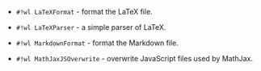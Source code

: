 <!-- LaTeXFormat.wl -->

* `#!wl LaTeXFormat` - format the LaTeX file.


<!-- LaTeXParser.wl -->

* `#!wl LaTeXParser` - a simple parser of LaTeX.


<!-- MarkdownFormat.wl -->

* `#!wl MarkdownFormat` - format the Markdown file.


<!-- MathJaxJSOverwrite.wl -->

* `#!wl MathJaxJSOverwrite` - overwrite JavaScript files used by MathJax.